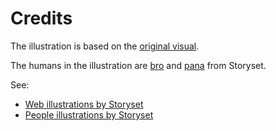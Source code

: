 # Credits

The illustration is based on the [original visual](/patterns/2-structured/project-setup/assets/base_docs_drawing.png). 

The humans in the illustration are [bro](https://storyset.com/illustration/coding/bro) and [pana](https://storyset.com/illustration/high-five/pana) from Storyset.

See:
- [Web illustrations by Storyset](https://storyset.com/web)
- [People illustrations by Storyset](https://storyset.com/people)

